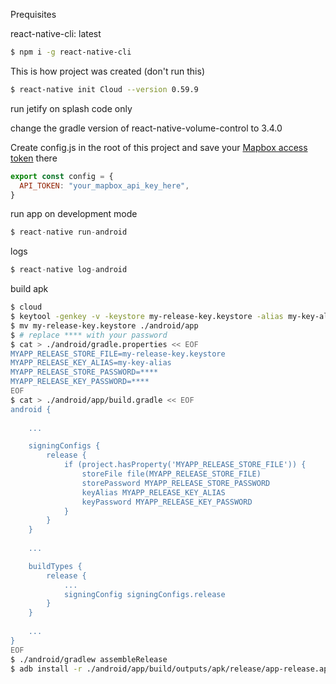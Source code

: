 


Prequisites

react-native-cli: latest

```bash
$ npm i -g react-native-cli
```

This is how project was created (don't run this)
```bash
$ react-native init Cloud --version 0.59.9
```

run jetify on splash code only

change the gradle version of react-native-volume-control to 3.4.0


Create config.js in the root of this project and save your [Mapbox access token](https://docs.mapbox.com/help/how-mapbox-works/access-tokens/) there
```js
export const config = {
  API_TOKEN: "your_mapbox_api_key_here",
}
```


run app on development mode
```js
$ react-native run-android
```

logs
```js
$ react-native log-android
```

build apk
```bash
$ cloud
$ keytool -genkey -v -keystore my-release-key.keystore -alias my-key-alias -keyalg RSA -keysize 2048 -validity 10000
$ mv my-release-key.keystore ./android/app
$ # replace **** with your password
$ cat > ./android/gradle.properties << EOF
MYAPP_RELEASE_STORE_FILE=my-release-key.keystore
MYAPP_RELEASE_KEY_ALIAS=my-key-alias
MYAPP_RELEASE_STORE_PASSWORD=****
MYAPP_RELEASE_KEY_PASSWORD=****
EOF
$ cat > ./android/app/build.gradle << EOF
android {
    
	...

    signingConfigs {
        release {
            if (project.hasProperty('MYAPP_RELEASE_STORE_FILE')) {
                storeFile file(MYAPP_RELEASE_STORE_FILE)
                storePassword MYAPP_RELEASE_STORE_PASSWORD
                keyAlias MYAPP_RELEASE_KEY_ALIAS
                keyPassword MYAPP_RELEASE_KEY_PASSWORD
            }
        }
    }
    
    ...

    buildTypes {
        release {
            ...
            signingConfig signingConfigs.release
        }
    }
    
    ...
}
EOF
$ ./android/gradlew assembleRelease
$ adb install -r ./android/app/build/outputs/apk/release/app-release.apk
```